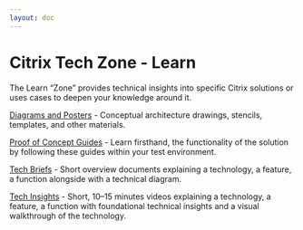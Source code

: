 ```yaml
---
layout: doc
---
```

# Citrix Tech Zone - Learn

The Learn “Zone” provides technical insights into specific Citrix solutions or uses cases to deepen your knowledge around it.

[Diagrams and Posters](/en-us/tech-zone/learn/diagrams-posters.html) - Conceptual architecture drawings, stencils, templates, and other materials.

[Proof of Concept Guides](/en-us/tech-zone/learn/poc-guides.html) - Learn firsthand, the functionality of the solution by following these guides within your test environment.

[Tech Briefs](/en-us/tech-zone/learn/tech-briefs.html) - Short overview documents explaining a technology, a feature, a function alongside with a technical diagram.

[Tech Insights](/en-us/tech-zone/learn/tech-insights.html) - Short, 10–15 minutes videos explaining a technology, a feature, a function with foundational technical insights and a visual walkthrough of the technology.
